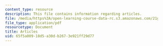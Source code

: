 ```yaml
---
content_type: resource
description: This file contains information regarding articles.
file: /media/https%3A/open-learning-course-data-rc.s3.amazonaws.com/21g-228-advanced-workshop-in-writing-for-social-sciences-and-architecture-els-spring-2007/65f5a00918d5a30db2673e921ff29d77_MIT21G.228S07_articles_comp.pdf
file_type: application/pdf
resourcetype: Document
title: Articles
uid: 65f5a009-18d5-a30d-b267-3e921ff29d77
---
```

